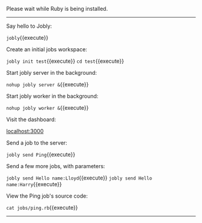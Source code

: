 Please wait while Ruby is being installed.

---

Say hello to Jobly:

`jobly`{{execute}}

Create an initial jobs workspace:

`jobly init test`{{execute}}
`cd test`{{execute}}

Start jobly server in the background:

`nohup jobly server &`{{execute}}

Start jobly worker in the background:

`nohup jobly worker &`{{execute}}

Visit the dashboard:

[localhost:3000][1]

Send a job to the server:

`jobly send Ping`{{execute}}

Send a few more jobs, with parameters:

`jobly send Hello name:Lloyd`{{execute}}
`jobly send Hello name:Harry`{{execute}}

View the Ping job's source code:

`cat jobs/ping.rb`{{execute}}

---

[1]: https://[[HOST_SUBDOMAIN]]-3000-[[KATACODA_HOST]].environments.katacoda.com/statuses?poll=true
